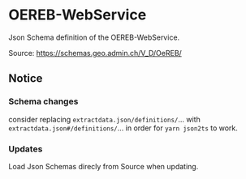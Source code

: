 # OEREB-WebService

Json Schema definition of the OEREB-WebService.

Source: https://schemas.geo.admin.ch/V_D/OeREB/

## Notice

### Schema changes
consider replacing `extractdata.json/definitions/`... with `extractdata.json#/definitions/`... in order for `yarn json2ts` to work.

### Updates
Load Json Schemas direcly from Source when updating.
